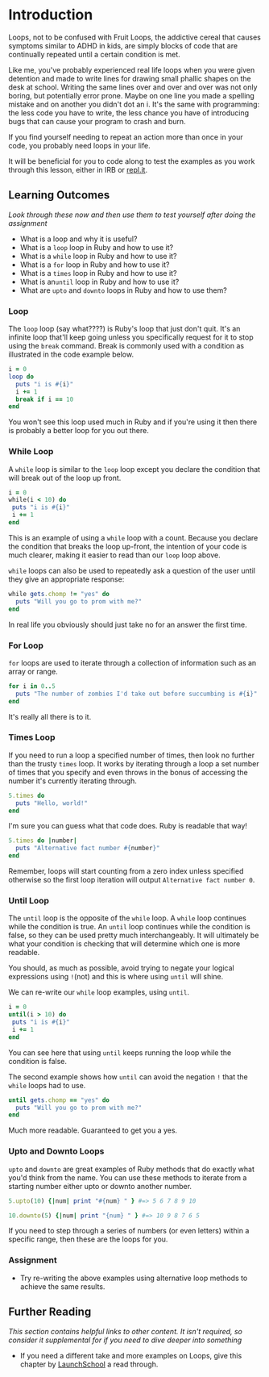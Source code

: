 # Introduction

Loops, not to be confused with Fruit Loops, the addictive cereal that causes symptoms similar to ADHD in kids, are simply blocks of code that are continually repeated until a certain condition is met.

Like me, you've probably experienced real life loops when you were given detention and made to write lines for drawing small phallic shapes on the desk at school. Writing the same lines over and over and over was not only boring, but potentially error prone. Maybe on one line you made a spelling mistake and on another you didn't dot an i. It's the same with programming: the less code you have to write, the less chance you have of introducing bugs that can cause your program to crash and burn.

If you find yourself needing to repeat an action more than once in your code, you probably need loops in your life.

It will be beneficial for you to code along to test the examples as you work through this lesson, either in IRB or [repl.it](https://repl.it/languages/ruby).

## Learning Outcomes
*Look through these now and then use them to test yourself after doing the assignment*

* What is a loop and why it is useful?
* What is a `loop` loop in Ruby and how to use it?
* What is a `while` loop in Ruby and how to use it?
* What is a `for` loop in Ruby and how to use it?
* What is a `times` loop in Ruby and how to use it?
* What is an`until` loop in Ruby and how to use it?
* What are `upto` and `downto` loops in Ruby and how to use them?

### Loop
The `loop` loop (say what????) is Ruby's loop that just don't quit. It's an infinite loop that'll keep going unless you specifically request for it to stop using the `break` command. Break is commonly used with a condition as illustrated in the code example below.

```ruby
i = 0
loop do
  puts "i is #{i}"
  i += 1
  break if i == 10
end
```

You won't see this loop used much in Ruby and if you're using it then there is probably a better loop for you out there.

### While Loop

A `while` loop is similar to the `loop` loop except you declare the condition that will break out of the loop up front.

```ruby
i = 0
while(i < 10) do
 puts "i is #{i}"
 i += 1
end
```
This is an example of using a `while` loop with a count. Because you declare the condition that breaks the loop up-front, the intention of your code is much clearer, making it easier to read than our `loop` loop above.

`while` loops can also be used to repeatedly ask a question of the user until they give an appropriate response:

```ruby
while gets.chomp != "yes" do
  puts "Will you go to prom with me?"
end
```
In real life you obviously should just take no for an answer the first time.


### For Loop

`for` loops are used to iterate through a collection of information such as an array or range.

```ruby
for i in 0..5
  puts "The number of zombies I'd take out before succumbing is #{i}"
end
```
It's really all there is to it.


### Times Loop

If you need to run a loop a specified number of times, then look no further than the trusty `times` loop. It works by iterating through a loop a set number of times that you specify and even throws in the bonus of accessing the number it's currently iterating through.

```ruby
5.times do
  puts "Hello, world!"
end
```
I'm sure you can guess what that code does. Ruby is readable that way!

```ruby
5.times do |number|
  puts "Alternative fact number #{number}"
end
```
Remember, loops will start counting from a zero index unless specified otherwise so the first loop iteration will output `Alternative fact number 0`.


### Until Loop

The `until` loop is the opposite of the `while` loop. A `while` loop continues while the condition is true. An `until` loop continues while the condition is false, so they can be used pretty much interchangeably. It will ultimately be what your condition is checking that will determine which one is more readable.

You should, as much as possible, avoid trying to negate your logical expressions using `!`(not) and this is where using `until` will shine.

We can re-write our `while` loop examples, using `until`.


```ruby
i = 0
until(i > 10) do
 puts "i is #{i}"
 i += 1
end
```

You can see here that using `until` keeps running the loop while the condition is false.

The second example shows how `until` can avoid the negation `!` that the `while` loops had to use.

```ruby
until gets.chomp == "yes" do
  puts "Will you go to prom with me?"
end
```
Much more readable. Guaranteed to get you a yes.


### Upto and Downto Loops

`upto` and `downto` are great examples of Ruby methods that do exactly what you'd think from the name. You can use these methods to iterate from a starting number either upto or downto another number.

```ruby
5.upto(10) {|num| print "#{num} " } #=> 5 6 7 8 9 10

10.downto(5) {|num| print "{num} " } #=> 10 9 8 7 6 5
```

If you need to step through a series of numbers (or even letters) within a specific range, then these are the loops for you.


### Assignment

* Try re-writing the above examples using alternative loop methods to achieve the same results.

## Further Reading
*This section contains helpful links to other content. It isn't required, so consider it supplemental for if you need to dive deeper into something*

* If you need a different take and more examples on Loops, give this chapter by [LaunchSchool](https://launchschool.com/books/ruby/read/loops_iterators#simpleloop) a read through.
